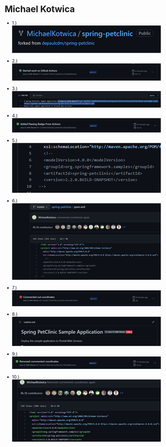 # Michael Kotwica

- 1.)
![Screen Capture #1](figures/1.jpg)

- 2.)
![Screen Capture #2](figures/2.jpg)

- 3.)
![Screen Capture #3](figures/3.jpg)

- 4.)
![Screen Capture #4](figures/4.jpg)

- 5.)
![Screen Capture #5](figures/5.jpg)

- 6.)
![Screen Capture #6](figures/6.jpg)

- 7.)
![Screen Capture #7](figures/7.jpg)

- 8.)
![Screen Capture #8](figures/8.jpg)

- 9.)
![Screen Capture #9](figures/9.jpg)

- 10.)
![Screen Capture #10](figures/10.jpg)

